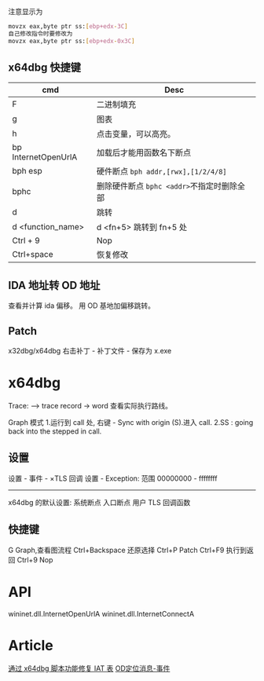注意显示为

```sh
movzx eax,byte ptr ss:[ebp+edx-3C]
自己修改指令时要修改为
movzx eax,byte ptr ss:[ebp+edx-0x3C]
```

## x64dbg 快捷键

| cmd                 | Desc                                       |
| ------------------- | ------------------------------------------ |
| F                   | 二进制填充                                 |
| g                   | 图表                                       |
| h                   | 点击变量，可以高亮。                       |
| bp InternetOpenUrlA | 加载后才能用函数名下断点                   |
| bph esp             | 硬件断点 `bph addr,[rwx],[1/2/4/8]`        |
| bphc                | 删除硬件断点 `bphc <addr>`不指定时删除全部 |
| d <addr>            | 跳转                                       |
| d <function_name>   | d <fn+5> 跳转到 fn+5 处                    |
| Ctrl + 9            | Nop                                        |
| Ctrl+space          | 恢复修改                                   |

## IDA 地址转 OD 地址

查看并计算 ida 偏移。
用 OD 基地加偏移跳转。

## Patch

x32dbg/x64dbg 右击补丁 - 补丁文件 - 保存为 x.exe

# x64dbg

Trace: --> trace record -> word 查看实际执行路线。

Graph 模式 1.运行到 call 处, 右键 - Sync with origin (S).进入 call.
2.SS : going back into the stepped in call.

## 设置

设置 - 事件 - ×TLS 回调
设置 - Exception: 范围 00000000 - ffffffff

---

x64dbg 的默认设置: 系统断点 入口断点 用户 TLS 回调函数

## 快捷键

G Graph,查看图流程
Ctrl+Backspace 还原选择
Ctrl+P Patch
Ctrl+F9 执行到返回
Ctrl+9 Nop

# API

wininet.dll.InternetOpenUrlA
wininet.dll.InternetConnectA

# Article

[通过 x64dbg 脚本功能修复 IAT 表](https://mp.weixin.qq.com/s/ZjxRNJr22H2val27mCeoUg)
[OD定位消息-事件](https://mp.weixin.qq.com/s/d57aOp_fN6eqLx6MAl01nQ)
